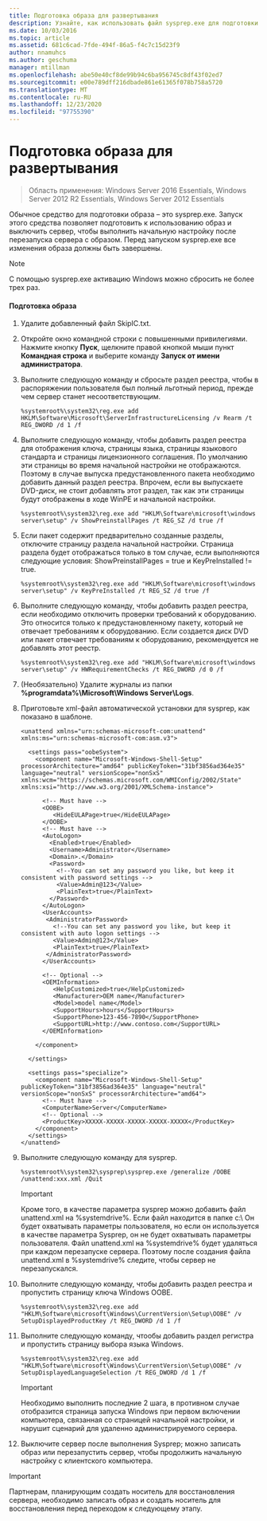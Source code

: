 ```yaml
---
title: Подготовка образа для развертывания
description: Узнайте, как использовать файл sysprep.exe для подготовки образа к развертыванию.
ms.date: 10/03/2016
ms.topic: article
ms.assetid: 681c6cad-7fde-494f-86a5-f4c7c15d23f9
author: nnamuhcs
ms.author: geschuma
manager: mtillman
ms.openlocfilehash: abe50e40cf8de99b94c6ba956745c8df43f02ed7
ms.sourcegitcommit: e00e789dff216dbade861e61365f078b758a5720
ms.translationtype: MT
ms.contentlocale: ru-RU
ms.lasthandoff: 12/23/2020
ms.locfileid: "97755390"
---
```

# <a name="preparing-the-image-for-deployment"></a>Подготовка образа для развертывания

>Область применения: Windows Server 2016 Essentials, Windows Server 2012 R2 Essentials, Windows Server 2012 Essentials

Обычное средство для подготовки образа – это sysprep.exe. Запуск этого средства позволяет подготовить к использованию образ и выключить сервер, чтобы выполнить начальную настройку после перезапуска сервера с образом. Перед запуском sysprep.exe все изменения образа должны быть завершены.

> [!NOTE]
>  С помощью sysprep.exe активацию Windows можно сбросить не более трех раз.

#### <a name="to-prepare-the-image"></a>Подготовка образа

1.  Удалите добавленный файл SkipIC.txt.

2.  Откройте окно командной строки с повышенными привилегиями. Нажмите кнопку **Пуск**, щелкните правой кнопкой мыши пункт **Командная строка** и выберите команду **Запуск от имени администратора**.

3.  Выполните следующую команду и сбросьте раздел реестра, чтобы в распоряжении пользователя был полный льготный период, прежде чем сервер станет несоответствующим.

    ```
    %systemroot%\system32\reg.exe add HKLM\Software\Microsoft\ServerInfrastructureLicensing /v Rearm /t REG_DWORD /d 1 /f
    ```

4.  Выполните следующую команду, чтобы добавить раздел реестра для отображения ключа, страницы языка, страницы языкового стандарта и страницы лицензионного соглашения. По умолчанию эти страницы во время начальной настройки не отображаются. Поэтому в случае выпуска предустановленного пакета необходимо добавить данный раздел реестра. Впрочем, если вы выпускаете DVD-диск, не стоит добавлять этот раздел, так как эти страницы будут отображены в ходе WinPE и начальной настройки.

    ```
    %systemroot%\system32\reg.exe add "HKLM\Software\microsoft\windows server\setup" /v ShowPreinstallPages /t REG_SZ /d true /f
    ```

5.  Если пакет содержит предварительно созданные разделы, отключите страницу раздела начальной настройки. Страница раздела будет отображаться только в том случае, если выполняются следующие условия: ShowPreinstallPages = true и KeyPreInstalled != true.

    ```
    %systemroot%\system32\reg.exe add "HKLM\Software\microsoft\windows server\setup" /v KeyPreInstalled /t REG_SZ /d true /f
    ```

6.  Выполните следующую команду, чтобы добавить раздел реестра, если необходимо отключить проверки требований к оборудованию. Это относится только к предустановленному пакету, который не отвечает требованиям к оборудованию. Если создается диск DVD или пакет отвечает требованиям к оборудованию, рекомендуется не добавлять этот реестр.

    ```
    %systemroot%\system32\reg.exe add "HKLM\Software\microsoft\windows server\setup" /v HWRequirementChecks /t REG_DWORD /d 0 /f
    ```

7.  (Необязательно) Удалите журналы из папки **%programdata%\Microsoft\Windows Server\Logs**.

8.  Приготовьте xml-файл автоматической установки для sysprep, как показано в шаблоне.

    ```
    <unattend xmlns="urn:schemas-microsoft-com:unattend" xmlns:ms="urn:schemas-microsoft-com:asm.v3">

      <settings pass="oobeSystem">
        <component name="Microsoft-Windows-Shell-Setup" processorArchitecture="amd64" publicKeyToken="31bf3856ad364e35" language="neutral" versionScope="nonSxS" xmlns:wcm="https://schemas.microsoft.com/WMIConfig/2002/State" xmlns:xsi="http://www.w3.org/2001/XMLSchema-instance">

          <!-- Must have -->
          <OOBE>
             <HideEULAPage>true</HideEULAPage>
          </OOBE>
          <!-- Must have -->
          <AutoLogon>
            <Enabled>true</Enabled>
            <Username>Administrator</Username>
            <Domain>.</Domain>
            <Password>
              <!--You can set any password you like, but keep it consistent with password settings -->
              <Value>Admin@123</Value>
              <PlainText>true</PlainText>
            </Password>
          </AutoLogon>
          <UserAccounts>
           <AdministratorPassword>
             <!--You can set any password you like, but keep it consistent with auto logon settings -->
             <Value>Admin@123</Value>
             <PlainText>true</PlainText>
           </AdministratorPassword>
          </UserAccounts>

          <!-- Optional -->
          <OEMInformation>
             <HelpCustomized>true</HelpCustomized>
             <Manufacturer>OEM name</Manufacturer>
             <Model>model name</Model>
             <SupportHours>hours</SupportHours>
             <SupportPhone>123-456-7890</SupportPhone>
             <SupportURL>http://www.contoso.com</SupportURL>
          </OEMInformation>

        </component>

      </settings>

      <settings pass="specialize">
        <component name="Microsoft-Windows-Shell-Setup" publicKeyToken="31bf3856ad364e35" language="neutral" versionScope="nonSxS" processorArchitecture="amd64">
          <!-- Must have -->
          <ComputerName>Server</ComputerName>
          <!-- Optional -->
          <ProductKey>XXXXX-XXXXX-XXXXX-XXXXX-XXXXX</ProductKey>
        </component>
      </settings>
    </unattend>
    ```

9. Выполните следующую команду для sysprep.

    ```
    %systemroot%\system32\sysprep\sysprep.exe /generalize /OOBE /unattend:xxx.xml /Quit
    ```

    > [!IMPORTANT]
    >  Кроме того, в качестве параметра sysprep можно добавить файл unattend.xml на %systemdrive%. Если файл находится в папке c:\ Он будет охватывать параметры пользователя, но если он используется в качестве параметра Sysprep, он не будет охватывать параметры пользователя. Файл unattend.xml на %systemdrive% будет удаляться при каждом перезапуске сервера. Поэтому после создания файла unattend.xml в %systemdrive% следите, чтобы сервер не перезапускался.

10. Выполните следующую команду, чтобы добавить раздел реестра и пропустить страницу ключа Windows OOBE.

    ```
    %systemroot%\system32\reg.exe add "HKLM\Software\microsoft\Windows\CurrentVersion\Setup\OOBE" /v SetupDisplayedProductKey /t REG_DWORD /d 1 /f
    ```

11. Выполните следующую команду, чтообы добавить раздел регистра и пропустить страницу выбора языка Windows.

    ```
    %systemroot%\system32\reg.exe add "HKLM\Software\microsoft\Windows\CurrentVersion\Setup\OOBE" /v SetupDisplayedLanguageSelection /t REG_DWORD /d 1 /f
    ```

    > [!IMPORTANT]
    >  Необходимо выполнить последние 2 шага, в противном случае отобразится страница запуска Windows при первом включении компьютера, связанная со страницей начальной настройки, и нарушит сценарий для удаленно администрируемого сервера.

12. Выключите сервер после выполнения Sysprep; можно записать образ или перезапустить сервер, чтобы продолжить начальную настройку с клиентского компьютера.

> [!IMPORTANT]
>  Партнерам, планирующим создать носитель для восстановления сервера, необходимо записать образ и создать носитель для восстановления перед переходом к следующему этапу.